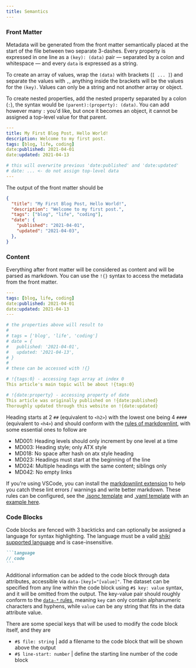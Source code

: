 ```yaml
---
title: Semantics
---
```



### Front Matter

Metadata will be generated from the front matter semantically placed at the start of the file between two separate 3-dashes. Every property is expressed in one line as a `(key): (data)` pair — separated by a colon and whitespace — and every `data` is expressed as a string.

To create an array of values, wrap the `(data)` with brackets (`[ ... ]`) and separate the values with `,`, anything inside the brackets will be the values for the `(key)`. Values can only be a string and not another array or object.

To create nested properties, add the nested property separated by a colon (`:`), the syntax would be `(parent):(property): (data)`. You can add however many `:` you'd like, but once it becomes an object, it cannot be assigned a top-level value for that parent.

```yaml
---
title: My First Blog Post, Hello World!
description: Welcome to my first post.
tags: [blog, life, coding]
date:published: 2021-04-01
date:updated: 2021-04-13

# this will overwrite previous 'date:published' and 'date:updated'
# date: ... <- do not assign top-level data
---
```

The output of the front matter should be

```json
{
  "title": "My First Blog Post, Hello World!",
  "description": "Welcome to my first post.",
  "tags": ["blog", "life", "coding"],
  "date": {
    "published": "2021-04-01",
    "updated": "2021-04-03",
  },
}
```

### Content

Everything after front matter will be considered as content and will be parsed as markdown. You can use the `!{}` syntax to access the metadata from the front matter.

```yaml
---
tags: [blog, life, coding]
date:published: 2021-04-01
date:updated: 2021-04-13
---

# the properties above will result to
#
# tags = ['blog', 'life', 'coding']
# date = {
#   published: '2021-04-01',
#   updated: '2021-04-13',
# }
#
# these can be accessed with !{}

# !{tags:0} - accessing tags array at index 0
This article's main topic will be about !{tags:0}

# !{date:property} - accessing property of date
This article was originally published on !{date:published}
Thoroughly updated through this website on !{date:updated}
```

Heading starts at 2 `##` (equivalent to `<h2>`) with the lowest one being 4 `####` (equivalent to `<h4>`) and should conform with the [rules of markdownlint](https://github.com/DavidAnson/markdownlint#rules--aliases), with some essential ones to follow are

- MD001: Heading levels should only increment by one level at a time
- MD003: Heading style; only ATX style
- MD018: No space after hash on atx style heading
- MD023: Headings must start at the beginning of the line
- MD024: Multiple headings with the same content; siblings only
- MD042: No empty links

If you're using VSCode, you can install the [markdownlint extension](https://marketplace.visualstudio.com/items?itemName=DavidAnson.vscode-markdownlint) to help you catch these lint errors / warnings and write better markdown. These rules can be configured, see the [.jsonc template](https://github.com/DavidAnson/markdownlint/blob/main/schema/.markdownlint.jsonc) and [.yaml template](https://github.com/DavidAnson/markdownlint/blob/main/schema/.markdownlint.yaml) with an [example here](https://github.com/ignatiusmb/mauss.dev/blob/master/.markdownlint.yaml).

### Code Blocks

Code blocks are fenced with 3 backticks and can optionally be assigned a language for syntax highlighting. The language must be a valid [shiki supported language](https://github.com/shikijs/shiki/blob/main/docs/languages.md#all-languages) and is case-insensitive.

``````markdown
```language
// code
```
``````

Additional information can be added to the code block through data attributes, accessible via `data-[key]="[value]"`. The dataset can be specified from any line within the code block using `#$ key: value` syntax, and it will be omitted from the output. The key-value pair should roughly conform to the [`data-*` rules](https://developer.mozilla.org/en-US/docs/Web/HTML/Global_attributes/data-*), meaning `key` can only contain alphanumeric characters and hyphens, while `value` can be any string that fits in the data attribute value.

There are some special keys that will be used to modify the code block itself, and they are

- `#$ file: string` | add a filename to the code block that will be shown above the output
- `#$ line-start: number` | define the starting line number of the code block

